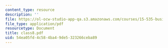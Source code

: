 ```yaml
---
content_type: resource
description: ''
file: https://ol-ocw-studio-app-qa.s3.amazonaws.com/courses/15-535-business-analysis-using-financial-statements-spring-2003/54ea05fd4c584ba49de5323266ceba89_class8.pdf
file_type: application/pdf
resourcetype: Document
title: class8.pdf
uid: 54ea05fd-4c58-4ba4-9de5-323266ceba89
---
```

